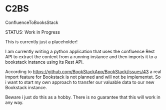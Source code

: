# C2BS
ConfluenceToBooksStack

STATUS: Work in Progress

This is currently just a placeholder! 

I am currently writing a python application that uses the confluence Rest API to extract the content from a running instance and then imports it to a bookstack instance using its Rest API.

According to https://github.com/BookStackApp/BookStack/issues/43 a real import feature for Bookstack is not planned and will not be implementet. So i want to start my own approach to transfer our valuable data to our new Bookstack instance.

Beware i just do this as a hobby. There is no guarantee that this will work in any way.

